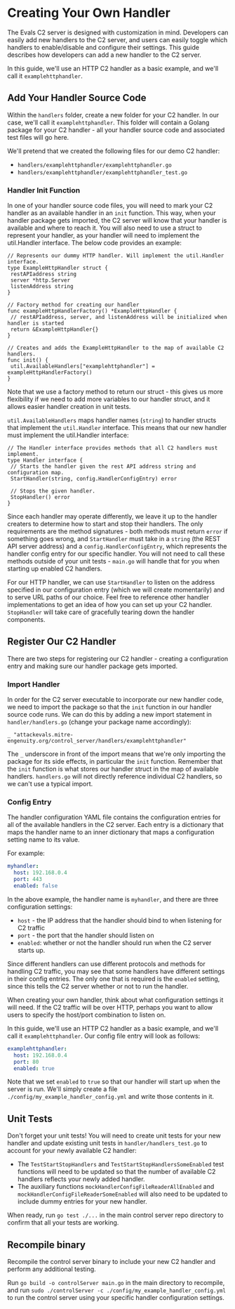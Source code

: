 # Creating Your Own Handler

The Evals C2 server is designed with customization in mind. Developers can easily add new handlers to the C2 server,
and users can easily toggle which handlers to enable/disable and configure their settings. This guide describes how developers can add a new
handler to the C2 server.

In this guide, we'll use an HTTP C2 handler as a basic example, and we'll call it `examplehttphandler`.

## Add Your Handler Source Code

Within the `handlers` folder, create a new folder for your C2 handler. In our case, we'll call it `examplehttphandler`. This folder will contain a Golang
package for your C2 handler - all your handler source code and associated test files will go here.

We'll pretend that we created the following files for our demo C2 handler:

- `handlers/examplehttphandler/examplehttphandler.go`
- `handlers/examplehttphandler/examplehttphandler_test.go`

### Handler Init Function

In one of your handler source code files, you will need to mark your C2 handler as an available handler in an `init` function. This way, when
your handler package gets imported, the C2 server will know that your handler is available and where to reach it. You will also need to use
a struct to represent your handler, as your handler will need to implement the util.Handler interface. The below code provides an example:

```
// Represents our dummy HTTP handler. Will implement the util.Handler interface.
type ExampleHttpHandler struct {
 restAPIaddress string
 server *http.Server
 listenAddress string
}

// Factory method for creating our handler
func exampleHttpHandlerFactory() *ExampleHttpHandler {
 // restAPIaddress, server, and listenAddress will be initialized when handler is started
 return &ExampleHttpHandler{}
}

// Creates and adds the ExampleHttpHandler to the map of available C2 handlers.
func init() {
 util.AvailableHandlers["examplehttphandler"] = exampleHttpHandlerFactory()
}
```

Note that we use a factory method to return our struct - this gives us more flexibility if we need to add more
variables to our handler struct, and it allows easier handler creation in unit tests.

`util.AvailableHandlers` maps handler names (`string`) to handler structs that implement the `util.Handler` interface. This means that our new handler
must implement the util.Handler interface:

```
// The Handler interface provides methods that all C2 handlers must implement.
type Handler interface {
 // Starts the handler given the rest API address string and configuration map.
 StartHandler(string, config.HandlerConfigEntry) error

 // Stops the given handler.
 StopHandler() error
}
```

Since each handler may operate differently, we leave it up to the handler creaters to determine how to start and stop their handlers.
The only requirements are the method signatures - both methods must return `error` if something goes wrong, and `StartHandler` must take in
a `string` (the REST API server address) and a `config.HandlerConfigEntry`, which represents the handler config entry for our specific
handler. You will not need to call these methods outside of your unit tests - `main.go` will handle that for you when starting up enabled C2 handlers.

For our HTTP handler, we can use `StartHandler` to listen on the address specified in our configuration entry (which we will create momentarily)
and to serve URL paths of our choice. Feel free to reference other handler implementations to get an idea of how you can set up your C2 handler.
`StopHandler` will take care of gracefully tearing down the handler components.

## Register Our C2 Handler

There are two steps for registering our C2 handler - creating a configuration entry and making sure our handler package gets imported.

### Import Handler

In order for the C2 server executable to incorporate our new handler code, we need to import the package so that the `init` function in our
handler source code runs. We can do this by adding a new import statement in `handler/handlers.go` (change your package name accordingly):

```
_ "attackevals.mitre-engenuity.org/control_server/handlers/examplehttphandler"
```

The `_` underscore in front of the import means that we're only importing the package for its side effects, in particular the `init` function.
Remember that the `init` function is what stores our handler struct in the map of available handlers. `handlers.go` will not directly reference
individual C2 handlers, so we can't use a typical import.

### Config Entry

The handler configuration YAML file contains the configuration entries for all of the available handlers in the C2 server. Each entry is a dictionary that
maps the handler name to an inner dictionary that maps a configuration setting name to its value.

For example:

```yaml
myhandler:
  host: 192.168.0.4
  port: 443
  enabled: false
```

In the above example, the handler name is `myhandler`, and there are three configuration settings:

- `host` - the IP address that the handler should bind to when listening for C2 traffic
- `port` - the port that the handler should listen on
- `enabled`: whether or not the handler should run when the C2 server starts up.

Since different handlers can use different protocols and methods for handling C2 traffic, you may see that some handlers have different settings in their
config entries. The only one that is required is the `enabled` setting, since this tells the C2 server whether or not to run the handler.

When creating your own handler, think about what configuration settings it will need. If the C2 traffic will be over HTTP, perhaps you want
to allow users to specify the host/port combination to listen on.

In this guide, we'll use an HTTP C2 handler as a basic example, and we'll call it `examplehttphandler`. Our config file entry will look as follows:

```yaml
examplehttphandler:
  host: 192.168.0.4
  port: 80
  enabled: true
```

Note that we set `enabled` to `true` so that our handler will start up when the server is run.
We'll simply create a file `./config/my_example_handler_config.yml` and write those contents in it.

## Unit Tests

Don't forget your unit tests! You will need to create unit tests for your new handler and update existing unit tests in `handler/handlers_test.go`
to account for your newly available C2 handler:

- The `TestStartStopHandlers` and `TestStartStopHandlersSomeEnabled` test functions will need to be updated so that the number of available C2 handlers reflects your newly added handler.
- The auxiliary functions `mockHandlerConfigFileReaderAllEnabled` and `mockHandlerConfigFileReaderSomeEnabled` will also need to be updated to include dummy entries for your new handler.

When ready, run `go test ./...` in the main control server repo directory to confirm that all your tests are working.

## Recompile binary

Recompile the control server binary to include your new C2 handler and perform any additional testing.

Run `go build -o controlServer main.go` in the main directory to recompile, and run `sudo ./controlServer -c ./config/my_example_handler_config.yml` to run the control server using your
specific handler configuration settings.

